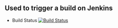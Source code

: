 ## Used to trigger a build on Jenkins

* Build Status
[![Build Status](http://20.221.58.128:8080/buildStatus/icon?job=instavoteapp%2Fbuild_task)](http://20.221.58.128:8080/job/instavoteapp/job/build_task/)
